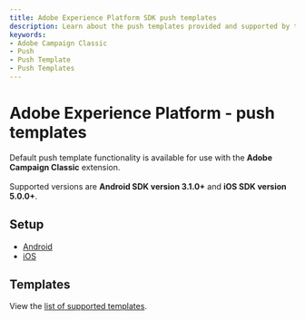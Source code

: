 ```yaml
---
title: Adobe Experience Platform SDK push templates
description: Learn about the push templates provided and supported by the Adobe Campaign Classic Mobile SDK extension.
keywords:
- Adobe Campaign Classic
- Push
- Push Template
- Push Templates
---
```


# Adobe Experience Platform - push templates

<InlineAlert variant="info" slots="text"/>

Default push template functionality is available for use with the **Adobe Campaign Classic** extension. <br /><br />Supported versions are **Android SDK version 3.1.0+** and **iOS SDK version 5.0.0+**.

## Setup

* [Android](./android/)
* [iOS](./ios/)

## Templates

View the [list of supported templates](./templates/).

